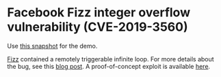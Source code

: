 # Facebook Fizz integer overflow vulnerability (CVE-2019-3560)

Use [this snapshot](https://github.com/github/securitylab/releases/download/facebook-codeql-database/facebookincubator_fizz_cpp-srcVersion_c69ad1baf3f04620393ebadc3eedd130b74f4023-dist_odasa-lgtm-2019-01-13-f9dca2a-universal.zip) for the demo.

[Fizz](https://github.com/facebookincubator/fizz) contained a remotely triggerable infinite loop. For more details about the bug, see this [blog post](https://securitylab.github.com/research/facebook-fizz-CVE-2019-3560). A proof-of-concept exploit is available [here](https://github.com/github/securitylab/tree/95c0bcc670f3b3d98a4d578f8993f8138092b94f/SecurityExploits/Facebook/Fizz/CVE-2019-3560).
